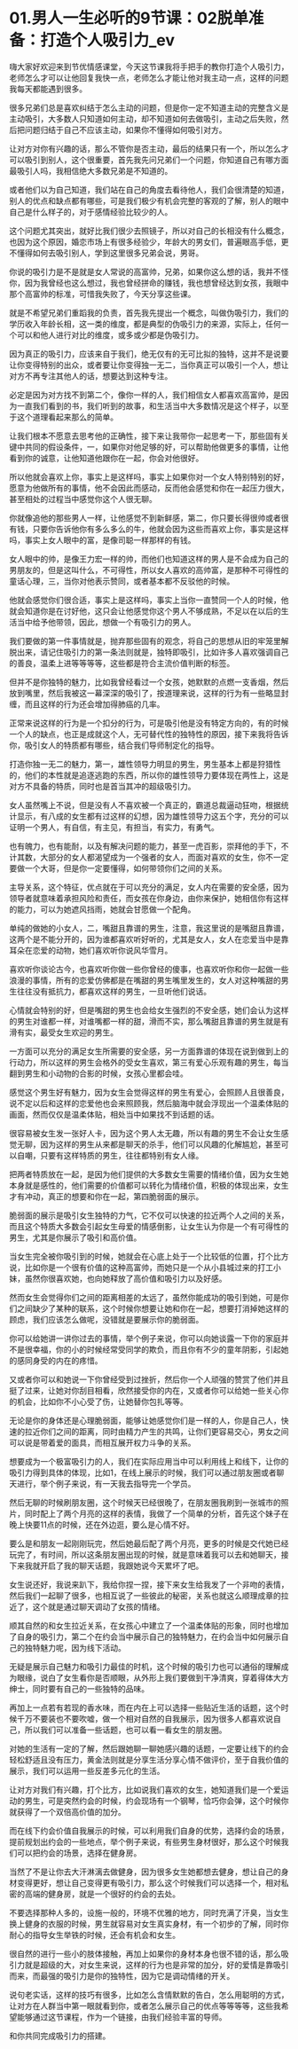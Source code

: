 # 01.男人一生必听的9节课：02脱单准备：打造个人吸引力_ev

嗨大家好欢迎来到节优情感课堂，今天这节课我将手把手的教你打造个人吸引力，老师怎么才可以让他回复我快一点，老师怎么才能让他对我主动一点，这样的问题我每天都能遇到很多。

很多兄弟们总是喜欢纠结于怎么主动的问题，但是你一定不知道主动的完整含义是主动吸引，大多数人只知道如何主动，却不知道如何去做吸引，主动之后失败，然后把问题归结于自己不应该主动，如果你不懂得如何吸引对方。

让对方对你有兴趣的话，那么不管你是否主动，最后的结果只有一个，所以怎么才可以吸引到别人，这个很重要，首先我先问兄弟们一个问题，你知道自己有哪方面最吸引人吗，我相信绝大多数兄弟是不知道的。

或者他们以为自己知道，我们站在自己的角度去看待他人，我们会很清楚的知道，别人的优点和缺点都有哪些，可是我们极少有机会完整的客观的了解，别人的眼中自己是什么样子的，对于感情经验比较少的人。

这个问题尤其突出，就好比我们很少去照镜子，所以对自己的长相没有什么概念，也因为这个原因，婚恋市场上有很多经验少，年龄大的男女们，普遍眼高手低，更不懂得如何去吸引别人，学到这里很多兄弟会说，男哥。

你说的吸引力是不是就是女人常说的高富帅，兄弟，如果你这么想的话，我并不怪你，因为我曾经也这么想过，我也曾经拼命的赚钱，我也想曾经达到女孩，我眼中那个高富帅的标准，可惜我失败了，今天分享这些课。

就是不希望兄弟们重蹈我的负责，首先我先提出一个概念，叫做伪吸引力，我们的学历收入年龄长相，这一类的维度，都是典型的伪吸引力的来源，实际上，任何一个可以和他人进行对比的维度，或多或少都是伪吸引力。

因为真正的吸引力，应该来自于我们，绝无仅有的无可比拟的独特，这并不是说要让你变得特别的出众，或者要让你变得独一无二，当你真正可以吸引一个人，想让对方不再专注其他人的话，想要达到这种专注。

必定是因为对方找不到第二个，像你一样的人，我们相信女人都喜欢高富帅，是因为一直我们看到的书，我们听到的故事，和生活当中大多数情况是这个样子，以至于这个道理看起来那么的简单。

让我们根本不愿意去思考他的正确性，接下来让我带你一起思考一下，那些固有关键中共同的假设条件，一，如果你对他足够的好，可以帮助他做更多的事情，让他看到你的诚意，让他知道他跟你在一起，你会对他很好。

所以他就会喜欢上你，事实上是这样吗，事实上如果你对一个女人特别特别的好，愿意为他做所有的事情，他不会因此而感动，反而他会感觉和你在一起压力很大，甚至相处的过程当中感觉你这个人很无聊。

你就像追他的那些男人一样，让他感觉不到新鲜感，第二，你只要长得很帅或者很有钱，只要你告诉他你有多么多么的牛，他就会因为这些而喜欢上你，事实是这样吗，事实上女人眼中的富，是像司聪一样那样的有钱。

女人眼中的帅，是像王力宏一样的帅，而他们也知道这样的男人是不会成为自己的男朋友的，但是这叫什么，不可得性，所以女人喜欢的高帅富，是那种不可得性的童话心理，三，当你对他表示赞同，或者基本都不反驳他的时候。

他就会感觉你们很合适，事实上是这样吗，事实上当你一直赞同一个人的时候，他就会知道你是在讨好他，这只会让他感觉你这个男人不够成熟，不足以在以后的生活当中给予他带领，因此，想做一个有吸引力的男人。

我们要做的第一件事情就是，抛弃那些固有的观念，将自己的思想从旧的牢笼里解脱出来，请记住吸引力的第一条法则就是，独特即吸引，比如许多人喜欢强调自己的善良，温柔上进等等等等，这些都是符合主流价值判断的标签。

但并不是你独特的魅力，比如我曾经看过一个女孩，她默默的点燃一支香烟，然后放到嘴里，然后我被这一幕深深的吸引了，按道理来说，这样的行为有一些略显封缠，而且这样的行为还会增加得肺癌的几率。

正常来说这样的行为是一个扣分的行为，可是吸引他是没有特定方向的，有的时候一个人的缺点，也正是成就这个人，无可替代性的独特性的原因，接下来我将告诉你，吸引女人的特质都有哪些，结合我们导师制定化的指导。

打造你独一无二的魅力，第一，雄性领导力明显的男生，男生基本上都是狩猎性的，他们的本性就是追逐逃跑的东西，所以你的雄性领导力要体现在两性上，这是对方不具备的特质，同时也是首当其冲的超级吸引力。

女人虽然嘴上不说，但是没有人不喜欢被一个真正的，霸道总裁逼动狂吻，根据统计显示，有八成的女生都有过这样的幻想，因为雄性领导力这五个字，充分的可以证明一个男人，有自信，有主见，有担当，有实力，有勇气。

也有魄力，也有能耐，以及有解决问题的能力，甚至一虎百影，崇拜他的手下，不计其数，大部分的女人都渴望成为一个强者的女人，而面对喜欢的女生，你不一定要做一个大哥，但是你一定要懂得，如何带领你们之间的关系。

主导关系，这个特征，优点就在于可以充分的满足，女人内在需要的安全感，因为领导者就意味着承担风险和责任，而女孩在你身边，由你来保护，她相信你有这样的能力，可以为她遮风挡雨，她就会甘愿做一个配角。

单纯的做她的小女人，二，嘴甜且靠谱的男生，注意，我这里说的是嘴甜且靠谱，这两个是不能分开的，因为谁都喜欢听好听的，尤其是女人，女人在恋爱当中是靠耳朵在恋爱的动物，她们喜欢听你说风华雪月。

喜欢听你谈论古今，也喜欢听你做一些你曾经的傻事，也喜欢听你和你一起做一些浪漫的事情，所有的恋爱仿佛都是在嘴甜的男生嘴里发生的，女人对这种嘴甜的男生往往没有抵抗力，都喜欢这样的男生，一旦听他们说话。

心情就会特别的好，但是嘴甜的男生也会给女生强烈的不安全感，她们会认为这样的男生对谁都一样，对谁嘴都一样的甜，滑而不实，那么嘴甜且靠谱的男生就是有滑有实，最受女生欢迎的男生。

一方面可以充分的满足女生所需要的安全感，另一方面靠谱的体现在说到做到上的行动力，所以这样的男生会格外的受女生喜欢，第三有爱心乐观有趣的男生，每当翻到男生和小动物的合影的时候，女孩心里都会哇。

感觉这个男生好有魅力，因为女生会觉得这样的男生有爱心，会照顾人且很善良，说不定以后和这样的恋爱他也会来照顾我，然后脑海中就会浮现出一个温柔体贴的画面，然而仅仅是温柔体贴，相处当中如果找不到话题的话。

很容易被女生发一张好人卡，因为这个男人太无趣，所以有趣的男生不会让女生感觉无聊，因为这样的男生从来都是聊天的杀手，他们可以风趣的化解尴尬，甚至可以自嘲，只要有这样特质的男生，往往都特别有女人缘。

把两者特质放在一起，是因为他们提供的大多数女生需要的情绪价值，因为女生她本身就是感性的，他们需要的价值都可以转化为情绪价值，积极的体现出来，女生才有冲动，真正的想要和你在一起，第四脆弱面的展示。

脆弱面的展示是吸引女生独特的力气，它不仅可以快速的拉近两个人之间的关系，而且这个特质大多数会引起女生母爱的情感倒影，让女生认为你是一个有可得性的男生，尤其是你展示了吸引和高价值。

当女生完全被你吸引到的时候，她就会在心底上处于一个比较低的位置，打个比方说，比如你是一个很有价值的这种高富帅，而她只是一个从小县城过来的打工小妹，虽然你很喜欢她，也向她释放了高价值和吸引力以及好感。

然而女生会觉得你们之间的距离相差的太远了，虽然你能成功的吸引到她，可是你们之间缺少了某种的联系，这个时候你想要让她和你在一起，想要打消掉她这样的顾虑，我们应该怎么做呢，没错就是要展示你的脆弱面。

你可以给她讲一讲你过去的事情，举个例子来说，你可以向她谈露一下你的家庭并不是很幸福，你的小的时候经常受同学的欺负，而且你有不少的童年阴影，引起她的感同身受的内在的疼惜。

又或者你可以和她说一下你曾经受到过挫折，然后你一个人顽强的赞赏了他们并且挺了过来，让她对你刮目相看，欣然接受你的内在，又或者你可以给她一些关心你的机会，比如你不小心受了伤，让她替你包扎等等。

无论是你的身体还是心理脆弱面，能够让她感觉你们是一样的人，你是自己人，快速的拉近你们之间的距离，同时由精力产生的共鸣，让你们更容易交心，男女之间可以说是带着爱的面具，而相互展开权力斗争的关系。

想要成为一个极富吸引力的人，我们在实际应用当中可以利用线上和线下，让你的吸引力得到具体的体现，比如1，在线上展示的时候，我们可以通过朋友圈或者聊天进行，举个例子来说，有一天我去指导完一个学员。

然后无聊的时候刷朋友圈，这个时候天已经很晚了，在朋友圈我刷到一张城市的照片，同时配上了两个月亮的这样的表情，我做了一个简单的分析，首先这个妹子在晚上快要11点的时候，还在外边逛，要么是心情不好。

要么是和朋友一起刚刚玩完，然后她最后配了两个月亮，更多的时候是交代她已经玩完了，有时间，所以这条朋友圈出现的时候，就是意味着我可以去和她聊天，接下来我就开启了我的聊天话题，我跟她说今天累坏了吧。

女生说还好，我说来趴下，我给你捏一捏，接下来女生给我发了一个非吻的表情，然后我们一起聊了很多，也相互说了一些彼此的秘密，关系也就这么顺理成章的拉近了，这个就是通过聊天调动了女孩的情绪。

顺其自然的和女生拉近关系，在女孩心中建立了一个温柔体贴的形象，同时也增加了自身的吸引力，第二个在约会当中展示自己的独特魅力，在约会当中如何展示自己的独特魅力呢，因为线下活动。

无疑是展示自己魅力和吸引力最佳的时机，这个时候的吸引力也可以通俗的理解成为眼缘，说白了女生看你是否顺眼，从外形上我们要做到干净清爽，穿着得体大方绅士，同时要有自己的一些独特的品味。

再加上一点若有若现的香水味，而在内在上可以选择一些贴近生活的话题，这个时候千万不要装也不要吹嘘，做一个相对自然的自我展示，因为很多人都喜欢说自己，所以我们可以准备一些话题，也可以看一看女生的朋友圈。

对她的生活有一定的了解，然后跟她聊一聊她感兴趣的话题，一定要让线下的约会轻松舒适且没有压力，黄金法则就是分享生活分享心情不做评价，至于自我价值的展示，我们可以运用一些反差多元化的生活。

让对方对我们有兴趣，打个比方，比如说我们喜欢的女生，她知道我们是一个爱运动的男生，可是突然约会的时候，约会现场有一个钢琴，恰巧你会弹，这个时候你就获得了一个双倍高价值的加分。

而在线下约会价值自我展示的时候，可以利用我们自身的优势，选择约会的场景，提前规划出约会的一些地点，举个例子来说，有些男生身材很好，那么这个时候我们可以把约会的场景，选择在健身房。

当然了不是让你去大汗淋漓去做健身，因为很多女生她都想去健身，想让自己的身材变得更好，想让自己变得更有吸引力，那么这个时候我们可以选择一个，相对私密的高端的健身房，就是一个很好的约会的去处。

不要选择那种人多的，设施一般的，环境不优雅的地方，同时充满了汗臭，当女生换上健身的衣服的时候，男生就容易对女生真实身材，有一个初步的了解，同时你耐心的指导女生举铁的时候，还会有机会和女生。

很自然的进行一些小的肢体接触，再加上如果你的身材本身也很不错的话，那么吸引力就是超级的大，对女生来说，这样的行为也是非常的加分，好的爱情是靠吸引而来，而最强的吸引力是你的独特性，因为它是调动情绪的开关。

说句老实话，这样的技巧有很多，比如怎么含情默默的告白，怎么用聪明的方式，让对方在人群当中第一眼就看到你，或者怎么展示自己的优点等等等等，这些我希望能够通过这节课程，作为一个链接，由我们经验丰富的导师。

和你共同完成吸引力的搭建。